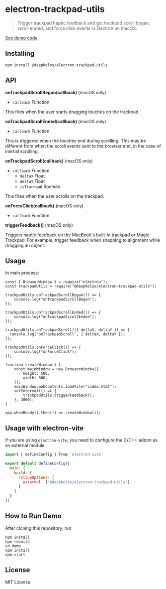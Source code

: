 # electron-trackpad-utils

> Trigger trackpad haptic feedback and get trackpad scroll began, scroll ended, and force click events in Electron on macOS.

[See demo code](demo)

## Installing

    npm install @deepkolos/electron-trackpad-utils

## API

**onTrackpadScrollBegan(callback)** (macOS only)

- `callback` Function

This fires when the user starts dragging touches on the trackpad.

**onTrackpadScrollEnded(callback)** (macOS only)

- `callback` Function

This is triggered when the touches end during scrolling. This may be different from when the scroll events sent to the browser end, in the case of inertial scrolling.

**onTrackpadScroll(callback)** (macOS only)

- `callback` Function
  - `deltaX` Float
  - `deltaY` Float
  - `isTrackpad` Boolean

This fires when the user scrolls on the trackpad.

**onForceClick(callback)** (macOS only)

- `callback` Function

**triggerFeedback()** (macOS only)

Triggers haptic feedback on the MacBook's built-in trackpad or Magic Trackpad. For example, trigger feedback when snapping to alignment while dragging an object.

## Usage

In main process:

    const { BrowserWindow } = require("electron");
    const trackpadUtils = require("@deepkolos/electron-trackpad-utils");

    trackpadUtils.onTrackpadScrollBegan(() => {
    	console.log("onTrackpadScrollBegan");
    });

    trackpadUtils.onTrackpadScrollEnded(() => {
    	console.log("onTrackpadScrollEnded");
    });

    trackpadUtils.onTrackpadScroll(({ deltaX, deltaY }) => {
      console.log('onTrackpadScroll', { deltaX, deltaY });
    });

    trackpadUtils.onForceClick(() => {
    	console.log("onForceClick");
    });

    function createWindow() {
    	const mainWindow = new BrowserWindow({
    		height: 500,
    		width: 800,
    	});
    	mainWindow.webContents.loadFile("index.html");
    	setInterval(() => {
    		trackpadUtils.triggerFeedback();
    	}, 3000);
    }

    app.whenReady().then(() => createWindow());

## Usage with electron-vite

If you are using `electron-vite`, you need to configure the C/C++ addon as an external module.

```javascript
import { defineConfig } from 'electron-vite'

export default defineConfig({
  main: {
    build: {
      rollupOptions: {
        external: ['@deepkolos/electron-trackpad-utils']
      }
    }
  }
})
```

## How to Run Demo

After cloning this repository, run:

    npm install
    npm rebuild
    cd demo
    npm install
    npm start

## License

MIT License